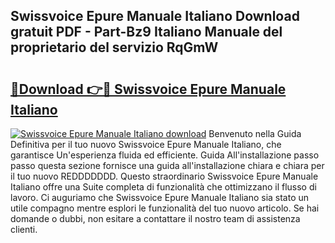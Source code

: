 ## Swissvoice Epure Manuale Italiano Download gratuit PDF - Part-Bz9 Italiano Manuale del proprietario del servizio RqGmW

# <h2><a href="http://dfbdzs7.blite.top/?on=Swissvoice+Epure+Manuale+Italiano">🔗Download 👉🔴 Swissvoice Epure Manuale Italiano</a></h2>

[![Swissvoice Epure Manuale Italiano download](https://i.imgur.com/lujVjoI.png)](http://dfbdzs7.blite.top/?on=Swissvoice+Epure+Manuale+Italiano)
Benvenuto nella Guida Definitiva per il tuo nuovo Swissvoice Epure Manuale Italiano, che garantisce Un'esperienza fluida ed efficiente. Guida All'installazione passo passo questa sezione fornisce una guida all'installazione chiara e chiara per il tuo nuovo REDDDDDDD. Questo straordinario Swissvoice Epure Manuale Italiano offre una Suite completa di funzionalità che ottimizzano il flusso di lavoro. Ci auguriamo che Swissvoice Epure Manuale Italiano sia stato un utile compagno mentre esplori le funzionalità del tuo nuovo articolo. Se hai domande o dubbi, non esitare a contattare il nostro team di assistenza clienti.
